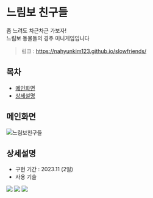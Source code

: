 # 느림보 친구들
좀 느려도 차근차근 가보자! <br>
느림보 동물들의 경주 미니게임입니다
> 링크 : https://nahyunkim123.github.io/slowfriends/
> 
## 목차
- [메인화면](#메인화면)
- [상세설명](#상세설명)


## 메인화면
![느림보친구들](https://github.com/nahyunkim123/slowfriends/assets/142788257/53ebf13a-64ef-4a6d-8592-524b9194e0f8)

## 상세설명
 - 구현 기간 :  2023.11 (2일)
 - 사용 기술
 <img src="https://img.shields.io/badge/html5-%23E34F26.svg?style=for-the-badge&logo=html5&logoColor=white">
 <img src="https://img.shields.io/badge/css3-%231572B6.svg?style=for-the-badge&logo=css3&logoColor=white">
 <img src="https://img.shields.io/badge/javascript-F7DF1E?style=for-the-badge&logo=javascript&logoColor=black">



